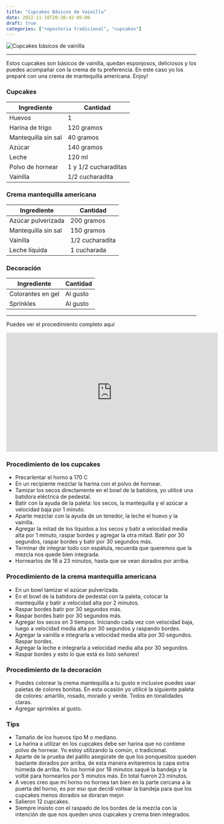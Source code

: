 ```yaml
---
title: "Cupcakes Básicos de Vainilla"
date: 2022-11-18T20:38:42-05:00
draft: true
categories: ["reposteria tradicional", "cupcakes"]
---
```

![Cupcakes básicos de vainilla](../../images/cupcakes_basicos_vainilla.jpg)

---
Estos cupcakes son básicos de vainilla, quedan esponjosos, deliciosos y los puedes acompañar con la crema de tu preferencia. En este caso yo los preparé con una crema de mantequilla americana. Enjoy!

### Cupcakes

| Ingrediente | Cantidad |
| ----------- | ----------- |
| Huevos | 1 |
| Harina de trigo | 120 gramos |
| Mantequilla sin sal | 40 gramos |
| Azúcar | 140 gramos |
| Leche | 120 ml |
| Polvo de hornear | 1 y 1/2 cucharaditas |
| Vainilla | 1/2 cucharadita |

### Crema mantequilla americana

| Ingrediente | Cantidad |
| ----------- | ----------- |
| Azúcar pulverizada | 200 gramos |
| Mantequilla sin sal | 150 gramos |
| Vainilla | 1/2 cucharadita |
| Leche líquida | 1 cucharada |

### Decoración

| Ingrediente | Cantidad |
| ----------- | ----------- |
| Colorantes en gel | Al gusto |
| Sprinkles | Al gusto |

___

Puedes ver el procedimiento completo aquí
<iframe width="560" height="315" src="https://www.youtube.com/embed/Qh8F59KVYpE" title="YouTube video player" frameborder="0" allow="accelerometer; autoplay; clipboard-write; encrypted-media; gyroscope; picture-in-picture" allowfullscreen></iframe>

### Procedimiento de los cupcakes
- Precarlentar el horno a 170 C
- En un recipiente mezclar la harina con el polvo de hornear.
- Tamizar los secos directamente en el bowl de la batidora, yo utilicé una batidora eléctrica de pedestal.
- Batir con la ayuda de la paleta: los secos, la mantequilla y el azúcar a velocidad baja por 1 minuto.
- Aparte mezclar con la ayuda de un tenedor, la leche el huevo y la vainilla.
- Agregar la mitad de los líquidos a los secos y batir a velocidad media alta por 1 minuto, raspar bordes y agregar la otra mitad. Batir por 30 segundos, raspar bordes y batir por 30 segundos más.
- Terminar de integrar todo con espátula, recuerda que queremos que la mezcla nos quede bien integrada.
- Hornearlos de 18 a 23 minutos, hasta que se vean dorados por arriba. 

### Procedimiento de la crema mantequilla americana
- En un bowl tamizar el azúcar pulverizada.
- En el bowl de la batidora de pedestal con la paleta, colocar la mantequilla y batir a velocidad alta por 2 minutos.
- Raspar bordes batir por 30 segundos más.
- Raspar bordes batir por 30 segundos más.
- Agregar los secos en 3 tiempos. Iniciando cada vez con velocidad baja, luego a velocidad media alta por 30 segundos y raspando bordes.
- Agregar la vainilla e integrarla a velocidad media alta por 30 segundos. Raspar bordes.
- Agregar la leche e integrarla a velocidad media alta por 30 segundos.
- Raspar bordes y esto lo que está es listo señores!

### Procedimiento de la decoración
- Puedes colorear la crema mantequilla a tu gusto e inclusive puedes usar paletas de colores bonitas. En esta ocasión yo utilicé la siguiente paleta de colores: amarillo, rosado, morado y verde. Todos en tonalidades claras.
- Agregar sprinkles al gusto.

### Tips
- Tamaño de los huevos tipo M o mediano.
- La harina a utilizar en los cupcakes debe ser harina que no contiene polvo de hornear. Yo estoy utilizando la común, o tradicional.
- Aparte de la prueba del palillo asegúrate de que los ponquesitos queden bastante dorados por arriba, de esta manera evitaremos la capa extra húmeda de arriba. Yo los hornié por 18 minutos saqué la bandeja y la voltié para hornearlos por 5 minutos más. En total fueron 23 minutos.
- A veces creo que mi horno no hornea tan bien en la parte cercana a la puerta del horno, es por eso que decidí voltear la bandeja para que los cupcakes menos dorados se doraran mejor.
- Salieron 12 cupcakes.
- Siempre insisto con el raspado de los bordes de la mezcla con la intención de que nos queden unos cupcakes y crema bien integrados.
